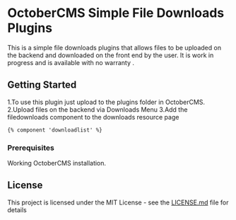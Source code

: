 # OctoberCMS Simple File Downloads Plugins 
This is a simple file downloads plugins that allows files to be uploaded on the backend and downloaded on the front end by the user. It is work in progress and is available with no warranty .

## Getting Started

1.To use this plugin just upload to the plugins folder in OctoberCMS.
2.Upload files on the backend via Downloads Menu 
3.Add the filedownloads component to the downloads resource page

```
{% component 'downloadlist' %}
```

### Prerequisites

Working OctoberCMS installation.

## License

This project is licensed under the MIT License - see the [LICENSE.md](LICENSE.md) file for details